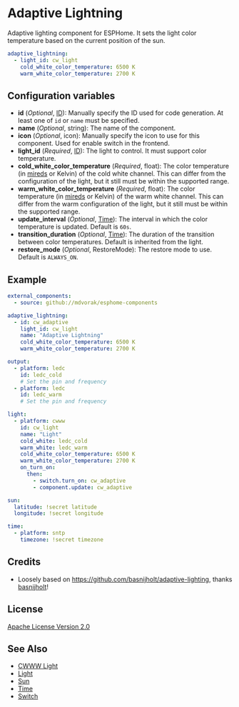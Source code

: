 # Adaptive Lightning

Adaptive lighting component for ESPHome. It sets the light color temperature based on the current position of the sun.

```yaml
adaptive_lightning:
  - light_id: cw_light
    cold_white_color_temperature: 6500 K
    warm_white_color_temperature: 2700 K
```

## Configuration variables

- **id** (*Optional*, [ID](https://esphome.io/guides/configuration-types.html#id)): Manually specify the ID used for
  code generation. At least one of `id` or `name` must be specified.
- **name** (*Optional*, string): The name of the component.
- **icon** (*Optional*, icon): Manually specify the icon to use for this component.
  Used for enable switch in the frontend.
- **light_id** (*Required*, [ID](https://esphome.io/guides/configuration-types.html#id)): The light to control.
  It must support color temperature.
- **cold_white_color_temperature** (*Required*, float): The color temperature
  (in [mireds](https://en.wikipedia.org/wiki/Mired) or Kelvin) of the cold white channel. This can differ from the
  configuration of the light, but it still must be within the supported range.
- **warm_white_color_temperature** (*Required*, float): The color temperature
  (in [mireds](https://en.wikipedia.org/wiki/Mired) or Kelvin) of the warm white channel. This can differ from the warm
  configuration of the light, but it still must be within the supported range.
- **update_interval** (*Optional*, [Time](https://esphome.io/guides/configuration-types#config-time)): The interval in
  which the color temperature is updated. Default is `60s`.
- **transition_duration** (*Optional*, [Time](https://esphome.io/guides/configuration-types#config-time)): The duration
  of the transition between color temperatures. Default is inherited from the light.
- **restore_mode** (*Optional*, RestoreMode): The restore mode to use. Default is `ALWAYS_ON`.

## Example

```yaml
external_components:
  - source: github://mdvorak/esphome-components

adaptive_lightning:
  - id: cw_adaptive
    light_id: cw_light
    name: "Adaptive Lightning"
    cold_white_color_temperature: 6500 K
    warm_white_color_temperature: 2700 K

output:
  - platform: ledc
    id: ledc_cold
    # Set the pin and frequency
  - platform: ledc
    id: ledc_warm
    # Set the pin and frequency

light:
  - platform: cwww
    id: cw_light
    name: "Light"
    cold_white: ledc_cold
    warm_white: ledc_warm
    cold_white_color_temperature: 6500 K
    warm_white_color_temperature: 2700 K
    on_turn_on:
      then:
        - switch.turn_on: cw_adaptive
        - component.update: cw_adaptive

sun:
  latitude: !secret latitude
  longitude: !secret longitude

time:
  - platform: sntp
    timezone: !secret timezone
```

## Credits

* Loosely based on https://github.com/basnijholt/adaptive-lighting, thanks [basnijholt](https://github.com/basnijholt)!

## License

[Apache License Version 2.0](https://www.apache.org/licenses/LICENSE-2.0)

## See Also

- [CWWW Light](https://esphome.io/components/light/cwww.html)
- [Light](https://esphome.io/components/light/index.html)
- [Sun](https://esphome.io/components/sun.html)
- [Time](https://esphome.io/components/time/index.html)
- [Switch](https://esphome.io/components/switch/index.html)

